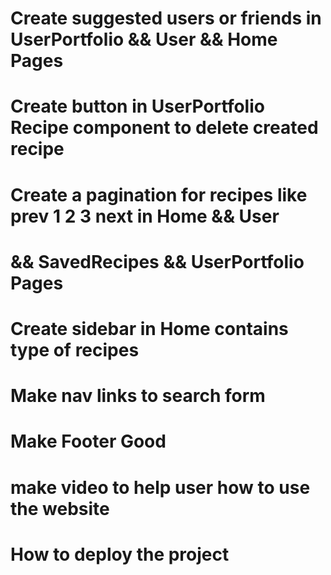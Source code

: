 # Create suggested users or friends in UserPortfolio && User && Home Pages

# Create button in UserPortfolio Recipe component to delete created recipe

# Create a pagination for recipes like prev 1 2 3 next in Home && User 
# && SavedRecipes && UserPortfolio Pages

# Create sidebar in Home contains type of recipes

# Make nav links to search form

# Make Footer Good

# make video to help user how to use the website

# How to deploy the project